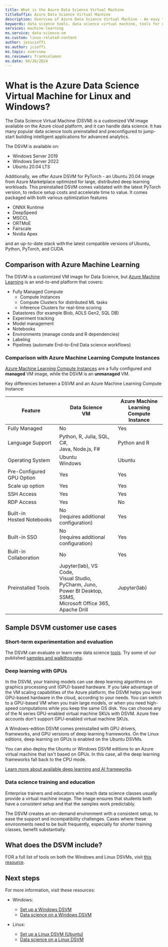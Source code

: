 ```yaml
---
title: What is the Azure Data Science Virtual Machine
titleSuffix: Azure Data Science Virtual Machine
description: Overview of Azure Data Science Virtual Machine - An easy to use virtual machine on the Azure cloud platform with preinstalled and configured tools and libraries for doing data science.
keywords: data science tools, data science virtual machine, tools for data science, linux data science
services: machine-learning
ms.service: data-science-vm
ms.custom: linux-related-content
author: jesscioffi
ms.author: jcioffi
ms.topic: overview
ms.reviewer: franksolomon
ms.date: 04/26/2024
---
```


# What is the Azure Data Science Virtual Machine for Linux and Windows?

The Data Science Virtual Machine (DSVM) is a customized VM image available on the Azure cloud platform, and it can handle data science. It has many popular data science tools preinstalled and preconfigured to jump-start building intelligent applications for advanced analytics.

The DSVM is available on:

+ Windows Server 2019
+ Windows Server 2022
+ Ubuntu 20.04 LTS

Additionally, we offer Azure DSVM for PyTorch - an Ubuntu 20.04 image from Azure Marketplace optimized for large, distributed deep learning workloads. This preinstalled DSVM comes validated with the latest PyTorch version, to reduce setup costs and accelerate time to value. It comes packaged with both various optimization features

- ONNX Runtime​
- DeepSpeed​
- MSCCL​
- ORTMoE​
- Fairscale​
- Nvidia Apex​

and an up-to-date stack with the latest compatible versions of Ubuntu, Python, PyTorch, and CUDA.

## Comparison with Azure Machine Learning

The DSVM is a customized VM image for Data Science, but [Azure Machine Learning](../overview-what-is-azure-machine-learning.md) is an end-to-end platform that covers:

+ Fully Managed Compute
  + Compute Instances
  + Compute Clusters for distributed ML tasks
  + Inference Clusters for real-time scoring
+ Datastores (for example Blob, ADLS Gen2, SQL DB)
+ Experiment tracking
+ Model management
+ Notebooks
+ Environments (manage conda and R dependencies)
+ Labeling
+ Pipelines (automate End-to-End Data science workflows)

### Comparison with Azure Machine Learning Compute Instances

[Azure Machine Learning Compute Instances](../concept-compute-instance.md) are a fully configured and __managed__ VM image, while the DSVM is an __unmanaged__ VM.

Key differences between a DSVM and an Azure Machine Learning Compute Instance:

|Feature |Data Science<br>VM |Azure Machine Learning<br>Compute Instance  |
|---------|---------|---------|
| Fully Managed | No        | Yes        |
|Language Support     |  Python, R, Julia, SQL, C#,<br> Java, Node.js, F#       | Python and R        |
|Operating System     | Ubuntu<br>Windows         |    Ubuntu     |
|Pre-Configured GPU Option     |  Yes       |    Yes     |
|Scale up option | Yes | Yes |
|SSH Access    | Yes        |    Yes     |
|RDP Access    | Yes        |     No    |
|Built-in<br>Hosted Notebooks     |   No<br>(requires additional configuration)      |      Yes   |
|Built-in SSO     | No <br>(requires additional configuration)         |    Yes     |
|Built-in Collaboration     | No         | Yes        |
|Preinstalled Tools     |  Jupyter(lab), VS Code,<br> Visual Studio, PyCharm, Juno,<br>Power BI Desktop, SSMS, <br>Microsoft Office 365, Apache Drill       |     Jupyter(lab) |

## Sample DSVM customer use cases

### Short-term experimentation and evaluation

The DSVM can evaluate or learn new data science [tools](./tools-included.md). Try some of our published [samples and walkthroughs](./dsvm-samples-and-walkthroughs.md).

### Deep learning with GPUs

In the DSVM, your training models can use deep learning algorithms on graphics processing unit (GPU)-based hardware. If you take advantage of the VM scaling capabilities of the Azure platform, the DSVM helps you lever GPU-based hardware in the cloud, according to your needs. You can switch to a GPU-based VM when you train large models, or when you need high-speed computations while you keep the same OS disk. You can choose any of the N series GPU-enabled virtual machine SKUs with DSVM. Azure free accounts don't support GPU-enabled virtual machine SKUs.

A Windows-edition DSVM comes preinstalled with GPU drivers, frameworks, and GPU versions of deep learning frameworks. On the Linux editions, deep learning on GPUs is enabled on the Ubuntu DSVMs.

You can also deploy the Ubuntu or Windows DSVM editions to an Azure virtual machine that isn't based on GPUs. In this case, all the deep learning frameworks fall back to the CPU mode.

[Learn more about available deep learning and AI frameworks](dsvm-tools-deep-learning-frameworks.md).

### Data science training and education

Enterprise trainers and educators who teach data science classes usually provide a virtual machine image. The image ensures that students both have a consistent setup and that the samples work predictably.

The DSVM creates an on-demand environment with a consistent setup, to ease the support and incompatibility challenges. Cases where these environments need to be built frequently, especially for shorter training classes, benefit substantially.

## What does the DSVM include?

FOR a full list of tools on both the Windows and Linux DSVMs, visit [this resource](tools-included.md).

## Next steps

For more information, visit these resources:

+ Windows:
  + [Set up a Windows DSVM](provision-vm.md)
  + [Data science on a Windows DSVM](vm-do-ten-things.md)

+ Linux:
  + [Set up a Linux DSVM (Ubuntu)](dsvm-ubuntu-intro.md)
  + [Data science on a Linux DSVM](linux-dsvm-walkthrough.md)
